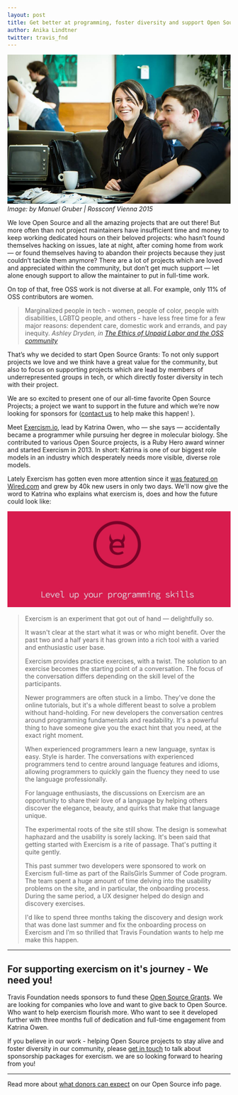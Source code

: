 ```yaml
---
layout: post
title: Get better at programming, foster diversity and support Open Source - with exercism.io
author: Anika Lindtner
twitter: travis_fnd
---
```



![](/images/blog/2016-01-25-katrina-owen.jpg)
<em>Image: by Manuel Gruber | Rossconf Vienna 2015</em>




We love Open Source and all the amazing projects that are out there! But more often than not project maintainers have insufficient time and money to keep working dedicated hours on their beloved projects: who hasn’t found themselves hacking on issues, late at night, after coming home from work — or found themselves having to abandon their projects because they just couldn’t tackle them anymore? There are a lot of projects which are loved and appreciated within the community, but don’t get much support — let alone enough support to allow the maintainer to put in full-time work. 

On top of that, free OSS work is not diverse at all. For example, only 11% of OSS contributors are women. 

> Marginalized people in tech - women, people of color, people with disabilities, LGBTQ people, and others - have less free time for a few major reasons: dependent care, domestic work and errands, and pay inequity. _Ashley Dryden, in [The Ethics of Unpaid Labor and the OSS community](http://www.ashedryden.com/blog/the-ethics-of-unpaid-labor-and-the-oss-community)_

That’s why we decided to start Open Source Grants: To not only support projects we love and we think have a great value for the community, but also to focus on supporting projects which are lead by members of underrepresented groups in tech, or which directly foster diversity in tech with their project. 

We are so excited to present one of our all-time favorite Open Source Projects; a project we want to support in the future and which we’re now looking for sponsors for ([contact us](mailto:foundation@travis-ci.org) to help make this happen! ). 

Meet [Exercism.io](http://exercism.io/), lead by Katrina Owen, who — she says — accidentally became a programmer while pursuing her degree in molecular biology. She contributed to various Open Source projects, is a Ruby Hero award winner and started Exercism in 2013. In short: Katrina is one of our biggest role models in an industry which desperately needs more visible, diverse role models. 

Lately Exercism has gotten even more attention since it [was featured on Wired.com](http://www.wired.com/2014/09/exercism/) and grew by 40k new users in only two days. We'll now give the word to Katrina who explains what exercism is, does and how the future could look like:


![](/images/blog/2016-01-25-exercism_site.jpg)


> Exercism is an experiment that got out of hand — delightfully so.
>
>It wasn't clear at the start what it was or who might benefit. Over the past two and a half years it has grown into a rich tool with a varied and enthusiastic user base.
>
> Exercism provides practice exercises, with a twist. The solution to an exercise becomes the starting point of a conversation. The focus of the conversation differs depending on the skill level of the participants.
>
> Newer programmers are often stuck in a limbo. They've done the online tutorials, but it's a whole different beast to solve a problem without hand-holding. For new developers the conversation centres around programming fundamentals and readability. It's a powerful thing to have someone give you the exact hint that you need, at the exact right moment.
>
> When experienced programmers learn a new language, syntax is easy. Style is harder. The conversations with experienced programmers tend to centre around language features and idioms, allowing programmers to quickly gain the fluency they need to use the language professionally.
>
> For language enthusiasts, the discussions on Exercism are an opportunity to share their love of a language by helping others discover the elegance, beauty, and quirks that make that language unique.
> 
> The experimental roots of the site still show. The design is somewhat haphazard and the usability is sorely lacking. It's been said that getting started with Exercism is a rite of passage. That's putting it quite gently.
>
> This past summer two developers were sponsored to work on Exercism full-time as part of the RailsGirls Summer of Code program. The team spent a huge amount of time delving into the usability problems on the site, and in particular, the onboarding process. During the same period, a UX designer helped do design and discovery exercises.
>
> I'd like to spend three months taking the discovery and design work that was done last summer and fix the onboarding process on Exercism and I’m so thrilled that Travis Foundation wants to help me make this happen. 


---


## For supporting exercism on it's journey  - We need you! 

Travis Foundation needs sponsors to fund these [Open Source Grants](/grants). We are looking for companies who love and want to give back to Open Source. Who want to help exercism flourish more. Who want to see it developed further with three months full of dedication and full-time engagement from Katrina Owen.

If you believe in our work - helping Open Source projects to stay alive and foster diversity in our community, please [get in touch](mailto:foundation@travis-ci.org) to talk about sponsorship packages for exercism.  we are so looking forward to hearing from you! 

---

Read more about [what donors can expect](/grants) on our Open Source info page. 







